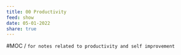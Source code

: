 ```yaml
---
title: 00 Productivity
feed: show
date: 05-01-2022
share: true
---
```


#MOC / `for notes related to productivity and self improvement`